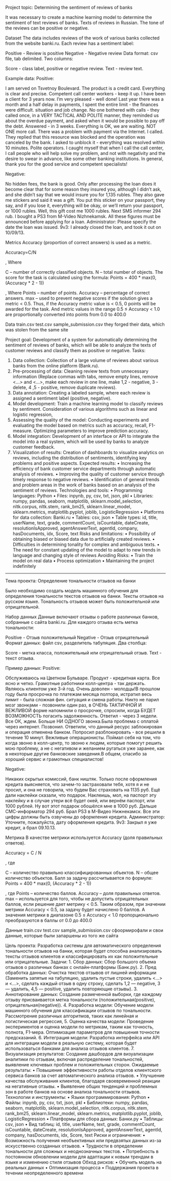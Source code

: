 Project topic: Determining the sentiment of reviews of banks

It was necessary to create a machine learning model to determine the sentiment of text reviews of banks. Texts of reviews in Russian. The tone of the reviews can be positive or negative.

Dataset
The data includes reviews of the work of various banks collected from the website banki.ru. Each review has a sentiment label:

Positive - Review is positive
Negative - Negative review
Data format: csv file, tab delimited. Two columns:

Score - class label, positive or negative review.
Text - review text.

Example data:
Positive:

I am served on Tsvetnoy Boulevard. The product is a credit card. Everything is clear and precise. Competent call center workers - keep it up. I have been a client for 3 years now. I’m very pleased - well done! Last year there was a month and a half delay in payments, I spent the entire limit - the finances were difficult. situation and job change. No one bothered with calls - they called once, in a VERY TACTICAL AND POLITE manner, they reminded us about the overdue payment, and asked when it would be possible to pay off the debt. Answered - in 3 weeks. Everything is OK, we are waiting. NOT ONE more call. There was a problem with payment via the Internet. I called. They replied that this resource was blocked and the operation was canceled by the bank. I asked to unblock it - everything was resolved within 10 minutes. Polite operators. I caught myself that when I call the call center, I call people who will help solve my problem, and not with negativity and the desire to swear in advance, like some other banking institutions. In general, thank you for the good service and competent specialists!


Negative:

No hidden fees, the bank is good. Only after processing the loan does it become clear that for some reason they insured you, although I didn’t ask, and she didn’t say that we would insure you for 1,135 rubles. They also gave me stickers and said it was a gift. You put this sticker on your passport, they say, and if you lose it, everything will be okay, or we’ll return your passport, or 1000 rubles. Well, this gift cost me 1000 rubles. Next SMS informer 294 rub. I bought a PS3 from M-Video Nizhnekamsk. All these figures must be announced before applying for a loan. Administrator: Please specify the date the loan was issued. 9v3: I already closed the loan, and took it out on 10/09/13.

Metrics
Accuracy (proportion of correct answers) is used as a metric.

Accuracy=C/N

, Where

C – number of correctly classified objects.
N – total number of objects.
The score for the task is calculated using the formula:
Points = 400 * max(0, (Accuracy * 2 - 1))


, Where
Points – number of points.
Accuracy – percentage of correct answers.
max – used to prevent negative scores if the solution gives a metric < 0.5.
Thus, if the Accuracy metric value is < 0.5, 0 points will be awarded for the task.
And metric values ​​in the range 0.5 ≤ Accuracy < 1.0 are proportionally converted into points from 0.0 to 400.0

Data
train.csv
test.csv
sample_submission.csv
they forged their data, which was stolen from the same site

Project goal:
Development of a system for automatically determining the sentiment of reviews of banks, which will be able to analyze the texts of customer reviews and classify them as positive or negative.
Tasks:
 1. Data collection: Collection of a large volume of reviews about various banks from the online platform (Bank.ru).
 2. Pre-processing of data: Cleaning review texts from unnecessary information (Replace commas with tabs, remove empty lines, remove <...> and <...>, make each review in one line, make 1,2 - negative, 3 - delete, 4 ,5 - positive, remove duplicate reviews).
 3. Data annotation: Creating a labeled sample, where each review is assigned a sentiment label (positive, negative).
 4. Model development: Train a machine learning model to classify reviews by sentiment. Consideration of various algorithms such as linear and logistic regression,
 5. Assessing the quality of the model: Conducting experiments and evaluating the model based on metrics such as accuracy, recall, F1-measure. Optimizing parameters to improve prediction accuracy.
 6. Model integration: Development of an interface or API to integrate the model into a real system, which will be used by banks to analyze customer feedback.
 7. Visualization of results: Creation of dashboards to visualize analytics on reviews, including the distribution of sentiments, identifying key problems and positive aspects.
Expected results:
 • Increasing the efficiency of bank customer service departments through automatic analysis of reviews.
 • Improving the quality of customer service through timely response to negative reviews.
 • Identification of general trends and problem areas in the work of banks based on an analysis of the sentiment of reviews.
Technologies and tools:
 • Programming languages: Python
 • Files: inpynb, py, csv, txt, json, pkl
 • Libraries: numpy, pandas, seaborn, matplotlib, sklearn.model_selection, nltk.corpus, nltk.stem, rank_bm25, sklearn.linear_model, sklearn.metrics, matplotlib.pyplot, joblib, LogisticRegression
 • Platforms for data collection: Banki.ru
 • Tables: csv, json
 • Table types: id, title, userName, text, grade, commentCount, isCountable, dateCreate, resolutionIsApproved, agentAnswerText, agentId, company, hasDocuments, idx, Score, text
Risks and limitations:
 • Possibility of obtaining biased or biased data due to artificially created reviews.
 • Difficulties in determining tonality for complex and ambiguous texts.
 • The need for constant updating of the model to adapt to new trends in language and changing style of reviews
Avoiding Risks:
 • Train the model on real data
 • Process optimization
 • Maintaining the project indefinitely
-------------------------------------------------
Тема проекта: Определение тональности отзывов на банки

Было необходимо создать модель машинного обучения для определения тональности текстов отзывов на банки. Тексты отзывов на русском языке. Тональность отзывов может быть положительной или отрицательной.

Набор данных
Данные включают отзывы о работе различных банков, собранные с сайта banki.ru. Для каждого отзыва есть метка тональности:

Positive - Отзыв положительный
Negative - Отзыв отрицательный
Формат данных: файл csv, разделитель табуляция. Два столбца:

Score - метка класса, положительный или отрицательный отзыв.
Text - текст отзыва.
 
Пример данных:
Positive:

Обслуживаюсь на Цветном Бульваре. Продукт - кредитная карта. Все ясно и четко. Грамотные работники колл-центра - так держать. Являюсь клиентом уже 3-й год. Очень доволен - молодцы!В прошлом году была просрочка по платежам месяца полтора, истратил весь лимит - была сложная фин. ситуация и смена работы. Никто не парил мозг звонками - позвонили один раз, в ОЧЕНЬ ТАКТИЧНОЙ И ВЕЖЛИВОЙ форме напомнили о просрочке, спросили, когда БУДЕТ ВОЗМОЖНОСТЬ погасить задолженность. Ответил - через 3 недели. Все ОК, ждем. Больше НИ ОДНОГО звонка.Была проблема с оплатой через интернет. Позвонил. Ответили, что данный ресурс заблокирован и операция отменена банком. Попросил разблокировать - все решили в течение 10 минут. Вежливые операционисты. Поймал себя на том, что когда звоню в колл-центр, то звоню к людям, которые помогут решить мою проблему, а не с негативом и желанием ругаться уже заранее, как в некоторые другие банковские заведения.В общем, спасибо за хороший сервис и грамотных специалистов!


Negative:

Никаких скрытых комиссий, банк ништяк. Только после оформления кредита выясняется, что зачем-то застраховали тебя, хотя я и не просил, и она не говорила, что будем Вас страховать на 1135 руб. Ещё дали наклейки сказали, что подарок. Наклеишь, мол, на паспорт эту наклейку и в случае утери всё будет окей, или вернём паспорт, или 1000 рублей. Ну вот этот подарок обошёлся мне в 1000 руб. Дальше СМС-информатор 294 руб. Брал PS3 в М-Видео Нижнекамск. Все эти цифры должны быть озвучены до оформления кредита. Администратор: Уточните, пожалуйста, дату оформления кредита. 9v3: Закрыл я уже кредит, а брал 09.10.13.

Метрика
В качестве метрики используется Accuracy (доля правильных ответов).

Accuracy = C / N

, где

С – количество правильно классифицированных объектов.
N – общее количество объектов.
Балл за задачу рассчитывается по формуле:
Points = 400 * max(0, (Accuracy * 2 - 1))


, где
Points – количество баллов.
Accuracy – доля правильных ответов.
max – используется для того, чтобы не допустить отрицательных баллов, если решение дает метрику < 0.5.
Таким образом, при значении метрики Accuracy < 0.5, за задачу будет начислено 0 баллов.
А значения метрики в диапазоне 0.5 ≤  Accuracy < 1.0 пропорционально преобразуются в баллы от 0.0 до 400.0 

Данные
train.csv
test.csv
sample_submission.csv
сфоормирофали и свои данные, которые были запаршены из того же сайта

Цель проекта:
Разработка системы для автоматического определения тональности отзывов на банки, которая будет способна анализировать тексты отзывов клиентов и классифицировать их как положительные или отрицательные.
Задачи:
    1. Сбор данных: Сбор большого объема отзывов о различных банках с онлайн-платформы (Банк.ру).
    2. Пред обработка данных: Очистка текстов отзывов от лишней информации (Заменить запятые на табуляцию, удалить пустые строки, удалить <…> и <…>, сделать каждый отзыв в одну строку, сделать 1,2 — negative, 3 — удалить, 4,5 — positive, удалить повторяющие отзывы).
    3. Аннотирование данных: Создание размеченной выборки, где каждому отзыву присваивается метка тональности (положительная(positive), отрицательная(negative)).
    4. Разработка модели: Обучение модели машинного обучения для классификации отзывов по тональности. Рассмотрение различных алгоритмов, таких как линейная и логистическая регрессия, 
    5. Оценка качества модели: Проведение экспериментов и оценка модели по метрикам, таким как точность, полнота, F1-мера. Оптимизация параметров для повышения точности предсказаний.
    6. Интеграция модели: Разработка интерфейса или API для интеграции модели в реальную систему, которая будет использоваться банками для анализа отзывов клиентов.
    7. Визуализация результатов: Создание дашбордов для визуализации аналитики по отзывам, включая распределение тональностей, выявление ключевых проблем и положительных сторон.
Ожидаемые результаты:
    • Повышение эффективности работы отделов клиентского сервиса банков за счет автоматического анализа отзывов.
    • Улучшение качества обслуживания клиентов, благодаря своевременной реакции на негативные отзывы.
    • Выявление общих тенденций и проблемных зон в работе банков на основе анализа тональности отзывов.
Технологии и инструменты:
    • Языки программирования: Python
    • Файлы: inpynb, py, csv, txt, json, pkl
    • Библиотеки: numpy, pandas, seaborn, matplotlib,  sklearn.model_selection, nltk.corpus, nltk.stem, rank_bm25, sklearn.linear_model, sklearn.metrics, matplotlib.pyplot, joblib, LogisticRegression
    • Платформы для сбора данных: Банки.ру 
    • Таблицы: csv, json
    • Вид таблиц: id, title, userName, text, grade, commentCount, isCountable, dateCreate, resolutionIsApproved, agentAnswerText, agentId, company, hasDocuments, idx, Score, text
Риски и ограничения:
    • Возможность получения необъективных или предвзятых данных из-за искусственно созданных отзывов.
    • Трудности в определении тональности для сложных и неоднозначных текстов.
    • Потребность в постоянном обновлении модели для адаптации к новым трендам в языке и изменению стиля отзывов
Обход рисков: 
    • Обучить модель на реальных данных
    • Оптимизация процесса 
    • Поддержания проекта в течении неопределенного времени

